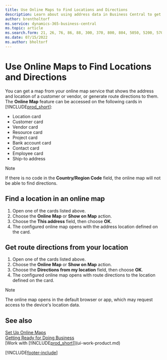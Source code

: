 ```yaml
---
title: Use Online Maps to Find Locations and Directions
description: Learn about using address data in Business Central to get an online map with route directions.
author: brentholtorf
ms.service: dynamics-365-business-central
ms.topic: article
ms.search.form: 21, 26, 76, 86, 88, 300, 370, 800, 804, 5050, 5200, 5703
ms.date: 07/15/2022
ms.author: bholtorf
---
```

# Use Online Maps to Find Locations and Directions

You can get a map from your online map service that shows the address and location of a customer or vendor, or generate route directions to them. The **Online Map** feature can be accessed on the following cards in [!INCLUDE[prod_short](includes/prod_short.md)]:

* Location card
* Customer card
* Vendor card
* Resource card
* Project card
* Bank account card
* Contact card
* Employee card
* Ship-to address

> [!NOTE]
> If there is no code in the **Country/Region Code** field, the online map will not be able to find directions.

## Find a location in an online map

1. Open one of the cards listed above.
2. Choose the **Online Map** or **Show on Map** action.
3. Choose the **This address** field, then choose **OK**.
4. The configured online map opens with the address location defined on the card.

## Get route directions from your location

1. Open one of the cards listed above.
2. Choose the **Online Map** or **Show on Map** action.
3. Choose the **Directions from my location** field, then choose **OK**.
4. The configured online map opens with route directions to the location defined on the card.

> [!NOTE]
> The online map opens in the default browser or app, which may request access to the device's location data.

## See also

[Set Up Online Maps](across-online-maps-setup.md)  
[Getting Ready for Doing Business](ui-get-ready-business.md)  
[Work with [!INCLUDE[prod_short](includes/prod_short.md)]](ui-work-product.md)  

[!INCLUDE[footer-include](includes/footer-banner.md)]
